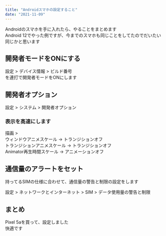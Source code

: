 ```yaml
---
title: "Androidスマホの設定すること"
date: "2021-11-09"
---
```


Androidのスマホを手に入れたら、やることをまとめます  
Android 12でやった例ですが、今までのスマホも同じことをしてたのでだいたい同じかと思います  

## 開発者モードをONにする

設定 > デバイス情報 > ビルド番号  
を連打で開発者モードをONにします

##  開発者オプション

設定 > システム > 開発者オプション

### 表示を高速にします

描画 >  
ウィンドウアニメスケール -> トランジションオフ  
トランジションアニメスケール -> トランジションオフ  
Animator再生時間スケール -> アニメーションオフ  

## 通信量のアラートをセット

持ってるSIMの仕様に合わせて、通信量の警告と制限の設定をします

設定 > ネットワークとインターネット > SIM > データ使用量の警告と制限

## まとめ

Pixel 5aを買って、設定しました  
快適です